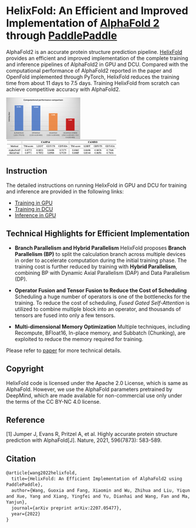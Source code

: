 # HelixFold: An Efficient and Improved Implementation of [AlphaFold 2](https://doi.org/10.1038/s41586-021-03819-2) through [PaddlePaddle](https://github.com/paddlepaddle/paddle)

AlphaFold2 is an accurate protein structure prediction pipeline. [HelixFold](https://arxiv.org/abs/2207.05477) provides an efficient and improved implementation of the complete training and inference pipelines of AlphaFold2 in GPU and DCU. Compared with the computational performance of AlphaFold2 reported in the paper and OpenFold implemented through PyTorch, HelixFold reduces the training time from about 11 days to 7.5 days. Training HelixFold from scratch can achieve competitive accuracy with AlphaFold2.

<p align="left">
<img src="../../../.github/HelixFold_computational_performance.png" align="middle" height="40%" width="40%" />
<img src="../../../.github/HelixFold_accuracy.png" align="middle" height="60%" width="60%" />
</p>

## Instruction
The detailed instructions on running HelixFold in GPU and DCU for training and inference are provided in the following links:
* [Training in GPU](README_train.md)
* [Training in DCU](README_DCU.md)
* [Inference in GPU](README_inference.md)

##  Technical Highlights for Efficient Implementation

* **Branch Parallelism and Hybrid Parallelism** HelixFold proposes **Branch Parallelism (BP)** to split the calculation branch across multiple devices in order to accelerate computation during the initial training phase. The training cost is further reduced by training with **Hybrid Parallelism**, combining BP with Dynamic Axial Parallelism (DAP) and Data Parallelism (DP).

* **Operator Fusion and Tensor Fusion to Reduce the Cost of Scheduling** Scheduling a huge number of operators is one of the bottlenecks for the training. To reduce the cost of scheduling, *Fused Gated Self-Attention* is utilized to combine multiple block into an operator, and thousands of tensors are fused into only a few tensors.

* **Multi-dimensional Memory Optimization** Multiple techniques, including Recompute, BFloat16, In-place memory, and Subbatch (Chunking), are exploited to reduce the memory required for training.

Please refer to [paper](https://arxiv.org/abs/2207.05477) for more technical details.

## Copyright

HelixFold code is licensed under the Apache 2.0 License, which is same as AlphaFold. However, we use the AlphaFold parameters pretrained by DeepMind, which are made available for non-commercial use only under the terms of the CC BY-NC 4.0 license.

## Reference

[1] Jumper J, Evans R, Pritzel A, et al. Highly accurate protein structure prediction with AlphaFold[J]. Nature, 2021, 596(7873): 583-589.

## Citation
```
@article{wang2022helixfold,
  title={HelixFold: An Efficient Implementation of AlphaFold2 using PaddlePaddle},
  author={Wang, Guoxia and Fang, Xiaomin and Wu, Zhihua and Liu, Yiqun and Xue, Yang and Xiang, Yingfei and Yu, Dianhai and Wang, Fan and Ma, Yanjun},
  journal={arXiv preprint arXiv:2207.05477},
  year={2022}
}
```
